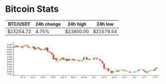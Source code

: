 # Bitcoin Stats

BTC/USDT|24h change|24h high|24h low|
|---|---|---|---|
|$23254.72|4.75%|$23800.00|$21579.54|

<img src="./chart.svg">
